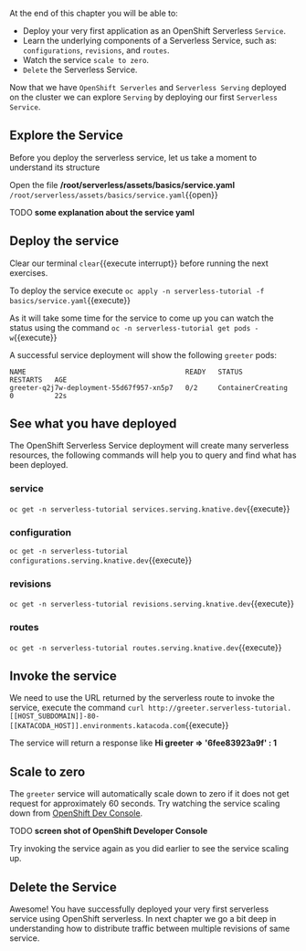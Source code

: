 At the end of this chapter you will be able to:
- Deploy your very first application as an OpenShift Serverless `Service`.
- Learn the underlying components of a Serverless Service, such as: `configurations`, `revisions`, and `routes`.
- Watch the service `scale to zero`.
- `Delete` the Serverless Service.

Now that we have `OpenShift Serverles` and `Serverless Serving` deployed on the cluster we can explore `Serving` by deploying our first `Serverless Service`.

## Explore the Service

Before you deploy the serverless service, let us take a moment to understand its structure

Open the file **/root/serverless/assets/basics/service.yaml** `/root/serverless/assets/basics/service.yaml`{{open}}

TODO **some explanation about the service yaml**

## Deploy the service

Clear our terminal `clear`{{execute interrupt}} before running the next exercises.

To deploy the service execute `oc apply -n serverless-tutorial -f basics/service.yaml`{{execute}}

As it will take some time for the service to come up you can watch the status using the command `oc -n serverless-tutorial get pods -w`{{execute}}

A successful service deployment will show the following `greeter` pods:

```shell
NAME                                       READY   STATUS              RESTARTS   AGE
greeter-q2j7w-deployment-55d67f957-xn5p7   0/2     ContainerCreating   0          22s
```

## See what you have deployed

The OpenShift Serverless Service deployment will create many serverless resources, the following commands will help you to query and find what has been deployed.

### service

`oc get -n serverless-tutorial services.serving.knative.dev`{{execute}}

### configuration

`oc get -n serverless-tutorial configurations.serving.knative.dev`{{execute}}

### revisions

`oc get -n serverless-tutorial revisions.serving.knative.dev`{{execute}}

### routes

`oc get -n serverless-tutorial routes.serving.knative.dev`{{execute}}

## Invoke the service

We need to use the URL returned by the serverless route to invoke the service, execute the command `curl http://greeter.serverless-tutorial.[[HOST_SUBDOMAIN]]-80-[[KATACODA_HOST]].environments.katacoda.com`{{execute}}

The service will return a response like **Hi  greeter => '6fee83923a9f' : 1**

## Scale to zero

The `greeter` service will automatically scale down to zero if it does not get request for approximately 60 seconds. Try watching the service scaling down from [OpenShift Dev Console](https://console-openshift-console-[[HOST_SUBDOMAIN]]-443-[[KATACODA_HOST]].environments.katacoda.com).

TODO **screen shot of OpenShift Developer Console**

Try invoking the service again as you did earlier to see the service scaling up.

## Delete the Service

Awesome! You have successfully deployed your very first serverless service using OpenShift serverless. In next chapter we go a bit deep in understanding how to distribute traffic between multiple revisions of same service.

